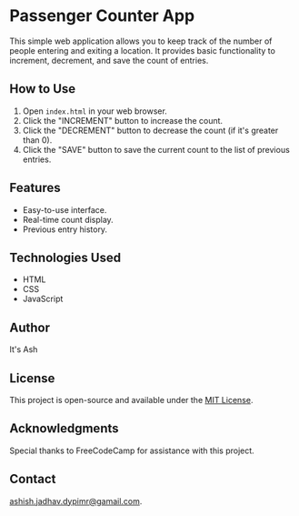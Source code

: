 # Passenger Counter App

This simple web application allows you to keep track of the number of people entering and exiting a location. It provides basic functionality to increment, decrement, and save the count of entries. 

## How to Use

1. Open `index.html` in your web browser.
2. Click the "INCREMENT" button to increase the count.
3. Click the "DECREMENT" button to decrease the count (if it's greater than 0).
4. Click the "SAVE" button to save the current count to the list of previous entries.

## Features

- Easy-to-use interface.
- Real-time count display.
- Previous entry history.

## Technologies Used

- HTML
- CSS
- JavaScript

## Author

It's Ash

## License

This project is open-source and available under the [MIT License](LICENSE).

## Acknowledgments

Special thanks to FreeCodeCamp for assistance with this project.

## Contact

ashish.jadhav.dypimr@gamail.com.
